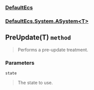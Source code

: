 ### [DefaultEcs](./DefaultEcs.md 'DefaultEcs')
### [DefaultEcs.System.ASystem&lt;T&gt;](./DefaultEcs-System-ASystem-T-.md 'DefaultEcs.System.ASystem&lt;T&gt;')
## PreUpdate(T) `method`
>Performs a pre-update treatment.
### Parameters

<a name='DefaultEcs-System-ASystem-T--PreUpdate(T)-state'></a>
`state`
>The state to use.

